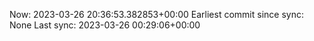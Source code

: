Now: 2023-03-26 20:36:53.382853+00:00 Earliest commit since sync: None Last sync: 2023-03-26 00:29:06+00:00

